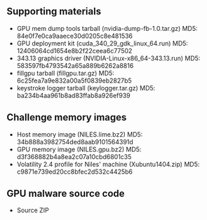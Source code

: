 ## Supporting materials
- GPU mem dump tools tarball (nvidia-dump-fb-1.0.tar.gz) MD5: 84e0f7e0ca9aaece30d0205c8e481536
- GPU deployment kit (cuda_340_29_gdk_linux_64.run) MD5: 12406064cd1654e8b2f22ceea6c77502
- 343.13 graphics driver (NVIDIA-Linux-x86_64-343.13.run) MD5: 583597fb4793542a65a889b6262a8816
- fillgpu tarball (fillgpu.tar.gz) MD5: 6c25fea7a9e832a00a5f0839eb2827b5
- keystroke logger tarball (keylogger.tar.gz) MD5: ba234b4aa961b8ad83ffab8a926ef939

## Challenge memory images
- Host memory image (NILES.lime.bz2) MD5: 34b888a3982754ded8aab9101564391d
- GPU memory image (NILES.gpu.bz2) MD5: d3f368882b4a8ea2c07a10cbd6801c35
- Volatility 2.4 profile for Niles' machine (Xubuntu1404.zip) MD5: c9871e739ed20cc8bfec2d532c4425b6

## GPU malware source code
- Source ZIP
